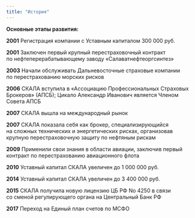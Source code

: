 ```yaml
---
title: "История"
---
```

**Основные этапы развития:**

**2001** Регистрация компании с&nbsp;Уставным капиталом 300&nbsp;000&nbsp;руб.

**2001** Заключен первый крупный перестраховочный контракт по&nbsp;нефтеперерабатывающему заводу «Салаватнефтеоргсинтез» 

**2003** Начали обслуживать Дальневосточные страховые компании по&nbsp;перестрахованию морских
рисков

**2006**&nbsp;СКАЛА вступила в&nbsp;&laquo;Ассоциацию Профессиональных Страховых Брокеров&raquo; (АПСБ); Цикало
Александр Иванович является Членом Совета АПСБ

**2007**&nbsp;СКАЛА вышла на&nbsp;международный рынок

**2007**&nbsp;СКАЛА показала себя как брокер, специализирующийся на&nbsp;сложных технических и
энергетических рисках, организовав крупную перестраховочную защиту по&nbsp;нефтяным рискам

**2009** Применили свои знания в&nbsp;области авиации, заключив первый контракт по&nbsp;перестрахованию
авиационного флота

**2010** Уставный капитал СКАЛА увеличен до&nbsp;1&nbsp;000&nbsp;000&nbsp;руб.

**2014** Уставный капитал СКАЛА увеличен до&nbsp;3&nbsp;400&nbsp;000&nbsp;руб.

**2015**&nbsp;СКАЛА получила новую лицензию ЦБ&nbsp;РФ&nbsp;No&nbsp;4250&nbsp;в связи со&nbsp;сменой регулирующего органа на
Центральный Банк РФ

**2017** Переход на&nbsp;Единый план счетов по&nbsp;МСФО